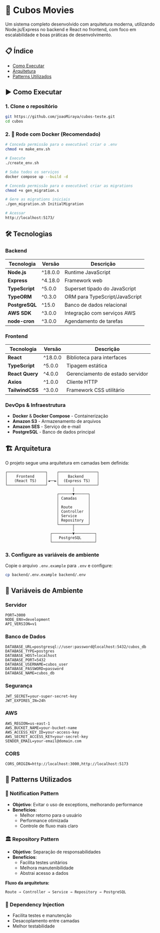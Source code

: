 # 🎯 Cubos Movies

Um sistema completo desenvolvido com arquitetura moderna, utilizando Node.js/Express no backend e React no frontend, com foco em escalabilidade e boas práticas de desenvolvimento.

## 📋 Índice

- [Como Executar](#-como-executar)
- [Arquitetura](#-arquitetura)
- [Patterns Utilizados](#-patterns-utilizados)

## ▶️ Como Executar

### 1. Clone o repositório
```bash
git https://github.com/joaoMiraya/cubos-teste.git
cd cubos
```
### 2. 🐳 Rode com Docker (Recomendado)
```bash
# Conceda permissão para o executável criar o .env
chmod +x make_env.sh

# Execute
./create_env.sh

# Suba todos os serviços
docker compose up --build -d

# Conceda permissão para o executável criar as migrations
chmod +x gen_migration.s

# Gere as migrations iniciais
./gen_migration.sh InitialMigration

# Acessar
http://localhost:5173/
```

## 🛠 Tecnologias

### Backend
| Tecnologia | Versão | Descrição |
|------------|--------|-----------|
| **Node.js** | ^18.0.0 | Runtime JavaScript |
| **Express** | ^4.18.0 | Framework web |
| **TypeScript** | ^5.0.0 | Superset tipado do JavaScript |
| **TypeORM** | ^0.3.0 | ORM para TypeScript/JavaScript |
| **PostgreSQL** | ^15.0 | Banco de dados relacional |
| **AWS SDK** | ^3.0.0 | Integração com serviços AWS |
| **node-cron** | ^3.0.0 | Agendamento de tarefas |

### Frontend
| Tecnologia | Versão | Descrição |
|------------|--------|-----------|
| **React** | ^18.0.0 | Biblioteca para interfaces |
| **TypeScript** | ^5.0.0 | Tipagem estática |
| **React Query** | ^4.0.0 | Gerenciamento de estado servidor |
| **Axios** | ^1.0.0 | Cliente HTTP |
| **TailwindCSS** | ^3.0.0 | Framework CSS utilitário |

### DevOps & Infraestrutura
- **Docker** & **Docker Compose** - Containerização
- **Amazon S3** - Armazenamento de arquivos
- **Amazon SES** - Serviço de e-mail
- **PostgreSQL** - Banco de dados principal

## 🏗 Arquitetura

O projeto segue uma arquitetura em camadas bem definida:

```
┌─────────────────┐    ┌─────────────────┐
│    Frontend     │    │    Backend      │
│   (React TS)    │◄──►│  (Express TS)   │
└─────────────────┘    └─────────────────┘
                              │
                       ┌──────▼──────┐
                       │ Camadas     │
                       │             │
                       │ Route       │
                       │ Controller  │
                       │ Service     │
                       │ Repository  │
                       └──────┬──────┘
                              │
                    ┌─────────▼─────────┐
                    │   PostgreSQL      │
                    └───────────────────┘
```


### 3. Configure as variáveis de ambiente

Copie o arquivo `.env.example` para `.env` e configure:

```bash
cp backend/.env.example backend/.env
```

## 🔧 Variáveis de Ambiente

### Servidor
```env
PORT=3000
NODE_ENV=development
API_VERSION=v1
```

### Banco de Dados
```env
DATABASE_URL=postgresql://user:password@localhost:5432/cubos_db
DATABASE_TYPE=postgres
DATABASE_HOST=localhost
DATABASE_PORT=5432
DATABASE_USERNAME=cubos_user
DATABASE_PASSWORD=password
DATABASE_NAME=cubos_db
```

### Segurança
```env
JWT_SECRET=your-super-secret-key
JWT_EXPIRES_IN=24h
```

### AWS
```env
AWS_REGION=us-east-1
AWS_BUCKET_NAME=your-bucket-name
AWS_ACCESS_KEY_ID=your-access-key
AWS_SECRET_ACCESS_KEY=your-secret-key
SENDER_EMAIL=your-email@domain.com
```

### CORS
```env
CORS_ORIGIN=http://localhost:3000,http://localhost:5173
```

## 🎨 Patterns Utilizados

### 🔔 Notification Pattern
- **Objetivo**: Evitar o uso de exceptions, melhorando performance
- **Benefícios**: 
  - Melhor retorno para o usuário
  - Performance otimizada
  - Controle de fluxo mais claro

### 🏛 Repository Pattern
- **Objetivo**: Separação de responsabilidades
- **Benefícios**:
  - Facilita testes unitários
  - Melhora manutenibilidade
  - Abstrai acesso a dados

**Fluxo da arquitetura:**
```
Route → Controller → Service → Repository → PostgreSQL
```

### 🔄 Dependency Injection
- Facilita testes e manutenção
- Desacoplamento entre camadas
- Melhor testabilidade